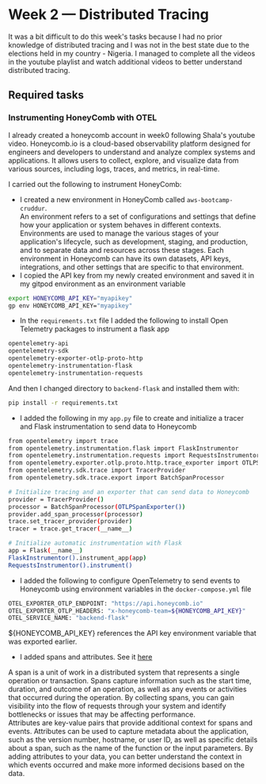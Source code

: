 # Week 2 — Distributed Tracing
It was a bit difficult to do this week's tasks because I had no prior knowledge of distributed tracing and I was not in the best state due to the elections held in my country - Nigeria. I managed to complete all the videos in the youtube playlist and watch additional videos to better understand distributed tracing.

## Required tasks
### Instrumenting HoneyComb with OTEL
I already created a honeycomb account in week0 following Shala's youtube video.
Honeycomb.io is a cloud-based observability platform designed for engineers and developers to understand and analyze complex systems and applications. It allows users to collect, explore, and visualize data from various sources, including logs, traces, and metrics, in real-time.

I carried out the following to instrument HoneyComb:
- I created a new environment in HoneyComb called `aws-bootcamp-cruddur`.  
An environment refers to a set of configurations and settings that define how your application or system behaves in different contexts. Environments are used to manage the various stages of your application's lifecycle, such as development, staging, and production, and to separate data and resources across these stages.
Each environment in Honeycomb can have its own datasets, API keys, integrations, and other settings that are specific to that environment.
- I copied the API key from my newly created environment and saved it in my gitpod environment as an environment variable
```bash
export HONEYCOMB_API_KEY="myapikey"
gp env HONEYCOMB_API_KEY="myapikey"
```
- In the `requirements.txt` file I added the following to install Open Telemetry packages to instrument a flask app
```bash
opentelemetry-api 
opentelemetry-sdk 
opentelemetry-exporter-otlp-proto-http 
opentelemetry-instrumentation-flask 
opentelemetry-instrumentation-requests
```
And then I changed directory to `backend-flask` and installed them with:
```bash
pip install -r requirements.txt
```
- I added the following in my `app.py` file to create and initialize a tracer and Flask instrumentation to send data to Honeycomb
```bash    
from opentelemetry import trace
from opentelemetry.instrumentation.flask import FlaskInstrumentor
from opentelemetry.instrumentation.requests import RequestsInstrumentor
from opentelemetry.exporter.otlp.proto.http.trace_exporter import OTLPSpanExporter
from opentelemetry.sdk.trace import TracerProvider
from opentelemetry.sdk.trace.export import BatchSpanProcessor

# Initialize tracing and an exporter that can send data to Honeycomb
provider = TracerProvider()
processor = BatchSpanProcessor(OTLPSpanExporter())
provider.add_span_processor(processor)
trace.set_tracer_provider(provider)
tracer = trace.get_tracer(__name__)

# Initialize automatic instrumentation with Flask
app = Flask(__name__)
FlaskInstrumentor().instrument_app(app)
RequestsInstrumentor().instrument()
```
- I added the following to configure OpenTelemetry to send events to Honeycomb using environment variables in the `docker-compose.yml` file
```bash
OTEL_EXPORTER_OTLP_ENDPOINT: "https://api.honeycomb.io"
OTEL_EXPORTER_OTLP_HEADERS: "x-honeycomb-team=${HONEYCOMB_API_KEY}"
OTEL_SERVICE_NAME: "backend-flask"
```
${HONEYCOMB_API_KEY} references the API key environment variable that was exported earlier.
- I added spans and attributes. See it [here]()  

A span is a unit of work in a distributed system that represents a single operation or transaction. Spans capture information such as the start time, duration, and outcome of an operation, as well as any events or activities that occurred during the operation. By collecting spans, you can gain visibility into the flow of requests through your system and identify bottlenecks or issues that may be affecting performance.  
Attributes are key-value pairs that provide additional context for spans and events. Attributes can be used to capture metadata about the application, such as the version number, hostname, or user ID, as well as specific details about a span, such as the name of the function or the input parameters. By adding attributes to your data, you can better understand the context in which events occurred and make more informed decisions based on the data.
